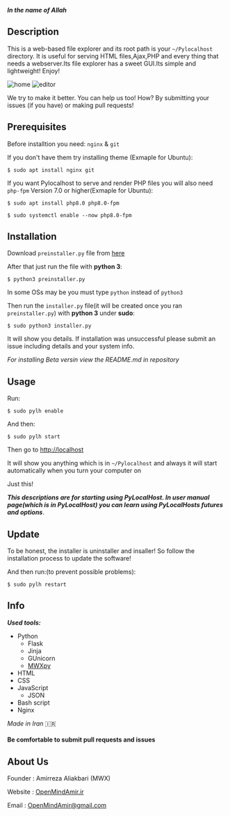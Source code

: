 **_In the name of Allah_**

## Description

This is a web-based file explorer and its root path is your `~/Pylocalhost` directory. It is useful for serving HTML files,Ajax,PHP and every thing that needs a webserver.Its file explorer has a sweet GUI.Its simple and lightweight! Enjoy!

![home](https://raw.githubusercontent.com/mwxgaf/pylocalhost/gh-pages/home.png)
![editor](https://raw.githubusercontent.com/mwxgaf/pylocalhost/gh-pages/editor.png)

We try to make it better. You can help us too! How? By submitting your issues (if you have) or making pull requests!

## Prerequisites

Before installtion you need: `nginx` & `git`

If you don't have them try installing theme
(Exmaple for Ubuntu):

`$ sudo apt install nginx git`

If you want Pylocalhost to serve and render PHP files you will also need `php-fpm` Version 7.0 or higher(Exmaple for Ubuntu):

`$ sudo apt install php8.0 php8.0-fpm`

`$ sudo systemctl enable --now php8.0-fpm`

## Installation

Download `preinstaller.py` file from [here](https://github.com/OpenMindAmir/pylocalhost/releases/download/v1.6.1/preinstaller.py)

After that just run the file with **python 3**:

`$ python3 preinstaller.py`

In some OSs may be you must type `python` instead of `python3`

Then run the `installer.py` file(it will be created once you ran `preinstaller.py`) with **python 3** under **sudo**:

`$ sudo python3 installer.py`

It will show you details. If installation was unsuccessful please submit an issue including details and your system info.

_For installing Beta versin view the README.md in repository_

## Usage

Run:

`$ sudo pylh enable`

And then:

`$ sudo pylh start`

Then go to [http://localhost](http://localhost)

It will show you anything which is in `~/Pylocalhost` and always it will start automatically when you turn your computer on

Just this!

_**This descriptions are for starting using PyLocalHost. In user manual page(which is in PyLocalHost) you can learn using PyLocalHosts futures and options**_.

## Update

To be honest, the installer is uninstaller and insaller! So follow the installation process to update the software!

And then run:(to prevent possible problems):

`$ sudo pylh restart`

## Info

**_Used tools:_**

- Python
  - Flask
  - Jinja
  - GUnicorn
  - [MWXpy](https://github.com/OpenMindAmir/mwxpy)
- HTML
- CSS
- JavaScript
  - JSON
- Bash script
- Nginx

_Made in Iran_ 🇮🇷

#### Be comfortable to submit pull requests and issues

## About Us

Founder : Amirreza Aliakbari (MWX)

Website : [OpenMindAmir.ir](https://OpenMindAmir.ir)

Email : [OpenMindAmir@gmail.com](mailto:OpenMindAmir@gmail.com)

